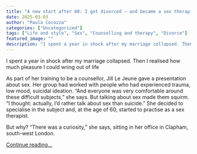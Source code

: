 ```yaml
---
title: "A new start after 60: I got divorced – and became a sex therapist"
date: 2025-03-03
author: "Paula Cocozza"
categories: ["Uncategorized"]
tags: ["Life and style", "Sex", "Counselling and therapy", "Divorce"]
featured_image: ""
description: "I spent a year in shock after my marriage collapsed. Then I realised how much pleasure I could wring out of lifeAs part of her training to be a counsellor, Jill..."
---
```


I spent a year in shock after my marriage collapsed. Then I realised how much pleasure I could wring out of life

As part of her training to be a counsellor, Jill Le Jeune gave a presentation about sex. Her group had worked with people who had experienced trauma, low mood, suicidal ideation. “And everyone was very comfortable around these difficult subjects,” she says. But talking about sex made them squirm. “I thought: actually, I’d rather talk about sex than suicide.” She decided to specialise in the subject and, at the age of 60, started to practise as a sex therapist.

But why? “There was a curiosity,” she says, sitting in her office in Clapham, south-west London.

[Continue reading...](https://www.theguardian.com/lifeandstyle/2025/mar/03/new-start-after-60-got-divorced-became-sex-therapist)
